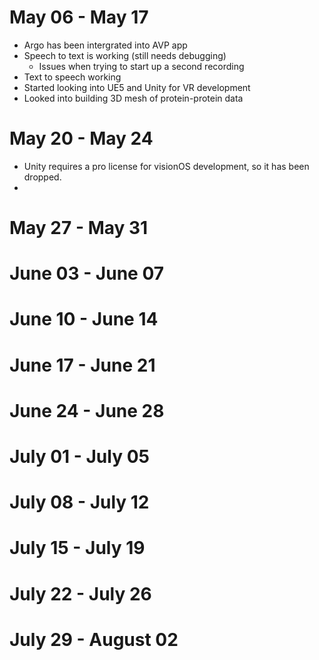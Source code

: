 # May 06 - May 17
* Argo has been intergrated into AVP app
* Speech to text is working (still needs debugging)
    * Issues when trying to start up a second recording
* Text to speech working
* Started looking into UE5 and Unity for VR development
* Looked into building 3D mesh of protein-protein data

# May 20 - May 24
* Unity requires a pro license for visionOS development, so it has been dropped.
* 

# May 27 - May 31
# June 03 - June 07
# June 10 - June 14
# June 17 - June 21
# June 24 - June 28
# July 01 - July 05
# July 08 - July 12
# July 15 - July 19
# July 22 - July 26
# July 29 - August 02